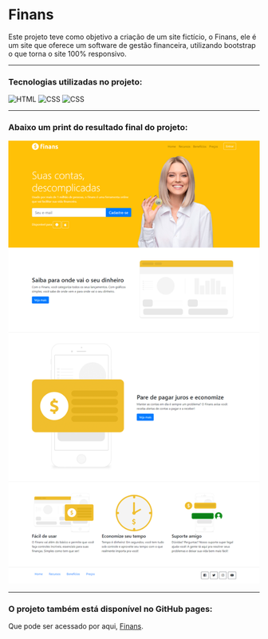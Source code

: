 # Finans
 Este projeto teve como objetivo a criação de um site fictício, o Finans, ele é um site que oferece um software de gestão financeira, utilizando bootstrap o que torna o site 100% responsivo.
 
  ***
 
  ### Tecnologias utilizadas no projeto:
 
 <p align="left">
 <img src="https://github.com/Rodrigomelo220/spotify-clone/blob/main/.github/html.png" alt="HTML" height="75"/>
 <img src="https://github.com/Rodrigomelo220/spotify-clone/blob/main/.github/css.png" alt="CSS" height="75"/>
 <img src="https://github.com/Rodrigomelo220/spotify-clone/blob/main/.github/bootstrap.png" alt="CSS" height="75"/>
 </p>
 
 ***
 
### Abaixo um print do resultado final do projeto:
![finans](https://github.com/Rodrigomelo220/finans/blob/main/.github/finans.png)

***

### O projeto também está disponível no GitHub pages:
Que pode ser acessado por aqui, [Finans](https://rodrigomelo220.github.io/finans/).
